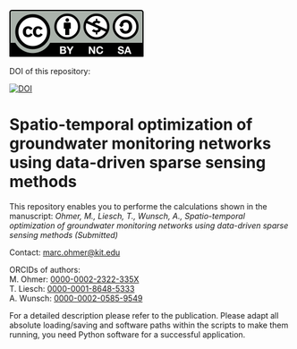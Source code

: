 
[![License](by-nc-sa.svg)](https://creativecommons.org/licenses/by-nc-sa/4.0/) 

DOI of this repository:  

[![DOI](https://zenodo.org/badge/454761656.svg)](https://zenodo.org/badge/latestdoi/454761656)

# Spatio-temporal optimization of groundwater monitoring networks using data-driven sparse sensing methods


This repository enables you to performe the calculations shown in the manuscript: *Ohmer, M., Liesch, T., Wunsch, A., Spatio-temporal optimization of groundwater monitoring networks using data-driven sparse sensing methods (Submitted)*

Contact: marc.ohmer@kit.edu

ORCIDs of authors:  
M. Ohmer: [0000-0002-2322-335X](https://orcid.org/0000-0002-2322-335X)  
T. Liesch: [0000-0001-8648-5333](https://orcid.org/0000-0001-8648-5333)  
A. Wunsch: [0000-0002-0585-9549](https://orcid.org/0000-0002-0585-9549)  

For a detailed description please refer to the publication. Please adapt all absolute loading/saving and software paths within the scripts to make them running, you need Python software for a successful application. 
